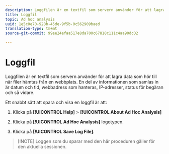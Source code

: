 ```yaml
---
description: Loggfilen är en textfil som servern använder för att lagra data som hör till när filer hämtas från en webbplats. En del av informationen som samlas in är datum och tid, webbadress som hanteras, IP-adresser, status för begäran och så vidare.
title: Loggfil
topic: Ad hoc analysis
uuid: 1e5c0e70-928b-45de-9f5b-0c562909baed
translation-type: tm+mt
source-git-commit: 99ee24efaa517e8da700c67818c111c4aa90dc02

---
```



# Loggfil

Loggfilen är en textfil som servern använder för att lagra data som hör till när filer hämtas från en webbplats. En del av informationen som samlas in är datum och tid, webbadress som hanteras, IP-adresser, status för begäran och så vidare.

Ett snabbt sätt att spara och visa en loggfil är att:

1. Klicka på **[!UICONTROL Help]** > **[!UICONTROL About Ad Hoc Analysis]**

1. Klicka på **[!UICONTROL Ad Hoc Analysis]** logotypen.
1. Klicka på **[!UICONTROL Save Log File]**.

> [!NOTE] Loggen som du sparar med den här proceduren gäller för den aktuella sessionen.

